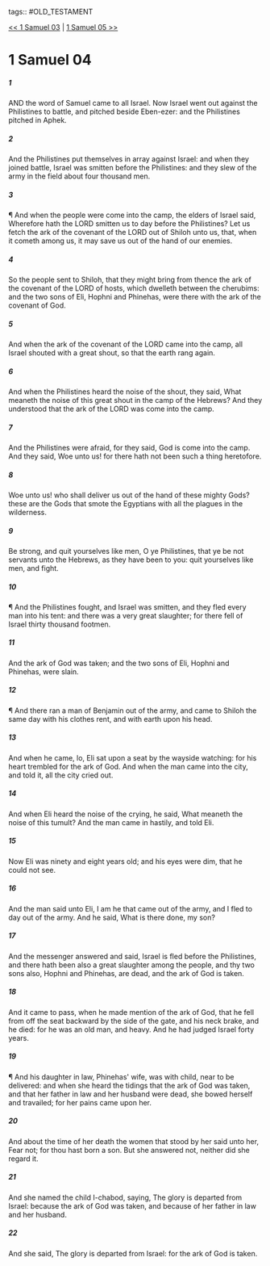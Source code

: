 tags:: #OLD_TESTAMENT

[<< 1 Samuel 03](OLD_TESTAMENT/09_1_Samuel/1_Samuel_03.md) | [1 Samuel 05 >>](OLD_TESTAMENT/09_1_Samuel/1_Samuel_05.md)

# 1 Samuel 04

##### 1

AND the word of Samuel came to all Israel. Now Israel went out against the Philistines to battle, and pitched beside Eben-ezer: and the Philistines pitched in Aphek.

##### 2

And the Philistines put themselves in array against Israel: and when they joined battle, Israel was smitten before the Philistines: and they slew of the army in the field about four thousand men.

##### 3

¶ And when the people were come into the camp, the elders of Israel said, Wherefore hath the LORD smitten us to day before the Philistines? Let us fetch the ark of the covenant of the LORD out of Shiloh unto us, that, when it cometh among us, it may save us out of the hand of our enemies.

##### 4

So the people sent to Shiloh, that they might bring from thence the ark of the covenant of the LORD of hosts, which dwelleth between the cherubims: and the two sons of Eli, Hophni and Phinehas, were there with the ark of the covenant of God.

##### 5

And when the ark of the covenant of the LORD came into the camp, all Israel shouted with a great shout, so that the earth rang again.

##### 6

And when the Philistines heard the noise of the shout, they said, What meaneth the noise of this great shout in the camp of the Hebrews? And they understood that the ark of the LORD was come into the camp.

##### 7

And the Philistines were afraid, for they said, God is come into the camp. And they said, Woe unto us! for there hath not been such a thing heretofore.

##### 8

Woe unto us! who shall deliver us out of the hand of these mighty Gods? these are the Gods that smote the Egyptians with all the plagues in the wilderness.

##### 9

Be strong, and quit yourselves like men, O ye Philistines, that ye be not servants unto the Hebrews, as they have been to you: quit yourselves like men, and fight.

##### 10

¶ And the Philistines fought, and Israel was smitten, and they fled every man into his tent: and there was a very great slaughter; for there fell of Israel thirty thousand footmen.

##### 11

And the ark of God was taken; and the two sons of Eli, Hophni and Phinehas, were slain.

##### 12

¶ And there ran a man of Benjamin out of the army, and came to Shiloh the same day with his clothes rent, and with earth upon his head.

##### 13

And when he came, lo, Eli sat upon a seat by the wayside watching: for his heart trembled for the ark of God. And when the man came into the city, and told it, all the city cried out.

##### 14

And when Eli heard the noise of the crying, he said, What meaneth the noise of this tumult? And the man came in hastily, and told Eli.

##### 15

Now Eli was ninety and eight years old; and his eyes were dim, that he could not see.

##### 16

And the man said unto Eli, I am he that came out of the army, and I fled to day out of the army. And he said, What is there done, my son?

##### 17

And the messenger answered and said, Israel is fled before the Philistines, and there hath been also a great slaughter among the people, and thy two sons also, Hophni and Phinehas, are dead, and the ark of God is taken.

##### 18

And it came to pass, when he made mention of the ark of God, that he fell from off the seat backward by the side of the gate, and his neck brake, and he died: for he was an old man, and heavy. And he had judged Israel forty years.

##### 19

¶ And his daughter in law, Phinehas' wife, was with child, near to be delivered: and when she heard the tidings that the ark of God was taken, and that her father in law and her husband were dead, she bowed herself and travailed; for her pains came upon her.

##### 20

And about the time of her death the women that stood by her said unto her, Fear not; for thou hast born a son. But she answered not, neither did she regard it.

##### 21

And she named the child I-chabod, saying, The glory is departed from Israel: because the ark of God was taken, and because of her father in law and her husband.

##### 22

And she said, The glory is departed from Israel: for the ark of God is taken.
